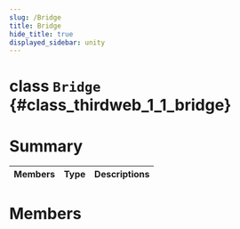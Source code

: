 ```yaml
---
slug: /Bridge
title: Bridge
hide_title: true
displayed_sidebar: unity
---
```


# class `Bridge` {#class_thirdweb_1_1_bridge}

# Summary

| Members | Type | Descriptions |
| ------- | ---- | ------------ |

# Members
